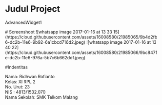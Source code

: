 # Judul Project
<p>AdvancedWidget1</p>
# Screenshoot
![whatsapp image 2017-01-16 at 13 33 15](https://cloud.githubusercontent.com/assets/16008580/21985065/9b4d2fb6-dc2b-11e6-9b92-6a1cbcd716d2.jpeg)
![whatsapp image 2017-01-16 at 13 40 22](https://cloud.githubusercontent.com/assets/16008580/21985066/9bc8471e-dc2b-11e6-976a-5b7c6b662ddf.jpeg)

#Indentitas
<p>
Nama: Ridhwan Rofianto <br>
Kelas: XI RPL 2 <br>
No. Urut: 23 <br>
NIS : 4813/1532.070 <br> 
Nama Sekolah: SMK Telkom Malang <br> 
</p>
